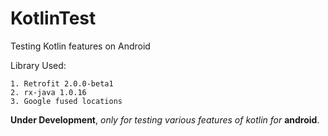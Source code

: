 # KotlinTest
Testing Kotlin features on Android

Library Used:

	1. Retrofit 2.0.0-beta1
	2. rx-java 1.0.16
	3. Google fused locations
	
**Under Development**, *only for testing various features of kotlin for* **android**.
